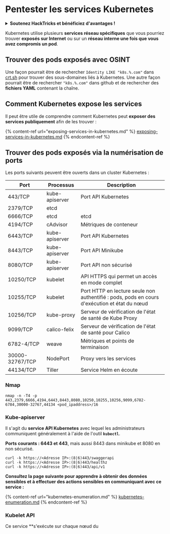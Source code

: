 # Pentester les services Kubernetes

<details>

<summary><strong>Soutenez HackTricks et bénéficiez d'avantages !</strong></summary>

* Si vous souhaitez voir votre **entreprise annoncée dans HackTricks** ou si vous souhaitez accéder à la **dernière version de PEASS ou télécharger HackTricks en PDF**, consultez les [**PLANS D'ABONNEMENT**](https://github.com/sponsors/carlospolop) !
* Obtenez le [**swag officiel PEASS & HackTricks**](https://peass.creator-spring.com)
* Découvrez [**The PEASS Family**](https://opensea.io/collection/the-peass-family), notre collection d'[**NFTs**](https://opensea.io/collection/the-peass-family) exclusifs
* **Rejoignez le** 💬 [**groupe Discord**](https://discord.gg/hRep4RUj7f) ou le [**groupe Telegram**](https://t.me/peass) ou **suivez** moi sur **Twitter** 🐦 [**@carlospolopm**](https://twitter.com/carlospolopm).
* **Partagez vos astuces de piratage en soumettant des PR aux** [**dépôts Github HackTricks**](https://github.com/carlospolop/hacktricks) et [**HackTricks Cloud**](https://github.com/carlospolop/hacktricks-cloud).

</details>

Kubernetes utilise plusieurs **services réseau spécifiques** que vous pourriez trouver **exposés sur Internet** ou sur un **réseau interne une fois que vous avez compromis un pod**.

## Trouver des pods exposés avec OSINT

Une façon pourrait être de rechercher `Identity LIKE "k8s.%.com"` dans [crt.sh](https://crt.sh) pour trouver des sous-domaines liés à Kubernetes. Une autre façon pourrait être de rechercher `"k8s.%.com"` dans github et de rechercher des **fichiers YAML** contenant la chaîne.

## Comment Kubernetes expose les services

Il peut être utile de comprendre comment Kubernetes peut **exposer des services publiquement** afin de les trouver :

{% content-ref url="exposing-services-in-kubernetes.md" %}
[exposing-services-in-kubernetes.md](exposing-services-in-kubernetes.md)
{% endcontent-ref %}

## Trouver des pods exposés via la numérisation de ports

Les ports suivants peuvent être ouverts dans un cluster Kubernetes :

| Port            | Processus      | Description                                                            |
| --------------- | -------------- | ---------------------------------------------------------------------- |
| 443/TCP         | kube-apiserver | Port API Kubernetes                                                     |
| 2379/TCP        | etcd           |                                                                        |
| 6666/TCP        | etcd           | etcd                                                                   |
| 4194/TCP        | cAdvisor       | Métriques de conteneur                                                 |
| 6443/TCP        | kube-apiserver | Port API Kubernetes                                                     |
| 8443/TCP        | kube-apiserver | Port API Minikube                                                       |
| 8080/TCP        | kube-apiserver | Port API non sécurisé                                                   |
| 10250/TCP       | kubelet        | API HTTPS qui permet un accès en mode complet                           |
| 10255/TCP       | kubelet        | Port HTTP en lecture seule non authentifié : pods, pods en cours d'exécution et état du nœud |
| 10256/TCP       | kube-proxy     | Serveur de vérification de l'état de santé de Kube Proxy                |
| 9099/TCP        | calico-felix   | Serveur de vérification de l'état de santé pour Calico                  |
| 6782-4/TCP      | weave          | Métriques et points de terminaison                                      |
| 30000-32767/TCP | NodePort       | Proxy vers les services                                                 |
| 44134/TCP       | Tiller         | Service Helm en écoute                                                  |

### Nmap

```
nmap -n -T4 -p 443,2379,6666,4194,6443,8443,8080,10250,10255,10256,9099,6782-6784,30000-32767,44134 <pod_ipaddress>/16
```

### Kube-apiserver

Il s'agit du **service API Kubernetes** avec lequel les administrateurs communiquent généralement à l'aide de l'outil **`kubectl`**.

**Ports courants : 6443 et 443**, mais aussi 8443 dans minikube et 8080 en non sécurisé.

```
curl -k https://<Adresse IP>:(8|6)443/swaggerapi
curl -k https://<Adresse IP>:(8|6)443/healthz
curl -k https://<Adresse IP>:(8|6)443/api/v1
```

**Consultez la page suivante pour apprendre à obtenir des données sensibles et à effectuer des actions sensibles en communiquant avec ce service :**

{% content-ref url="kubernetes-enumeration.md" %}
[kubernetes-enumeration.md](kubernetes-enumeration.md)
{% endcontent-ref %}

### Kubelet API

Ce service **s'exécute sur chaque nœud du